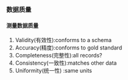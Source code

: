 


### 数据质量
#### 测量数据质量
1. Validity(有效性):conforms to a schema
2. Accuracy(精度):conforms to gold standard
3. Completeness(完整性):all records?
4. Consistency(一致性):matches other data
5. Uniformity(统一性) :same units

